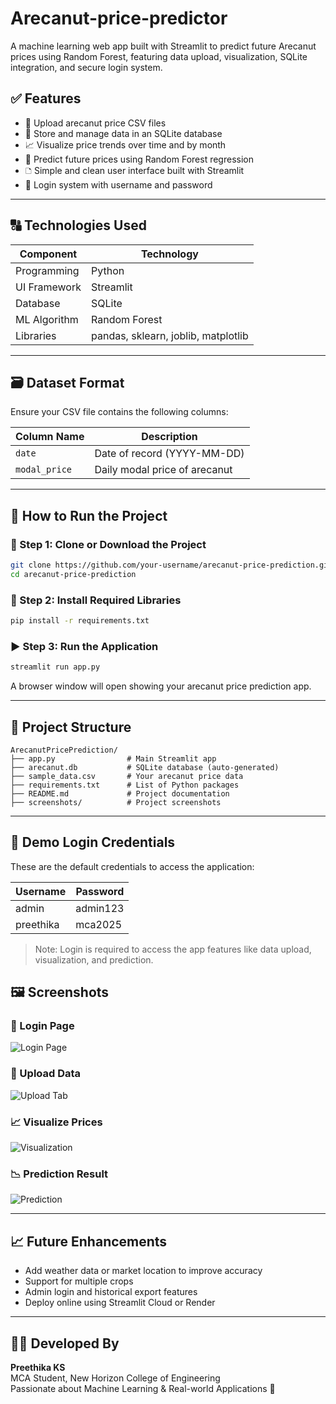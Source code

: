 # Arecanut-price-predictor
A machine learning web app built with Streamlit to predict future Arecanut prices using Random Forest, featuring data upload, visualization, SQLite integration, and secure login system.
## ✅ Features

- 📁 Upload arecanut price CSV files
- 📂 Store and manage data in an SQLite database
- 📈 Visualize price trends over time and by month
- 🤖 Predict future prices using Random Forest regression
- 🗅️ Simple and clean user interface built with Streamlit
- 🔐 Login system with username and password

---

## 🔠 Technologies Used

| Component         | Technology        |
|------------------|-------------------|
| Programming       | Python            |
| UI Framework      | Streamlit         |
| Database          | SQLite            |
| ML Algorithm      | Random Forest     |
| Libraries         | pandas, sklearn, joblib, matplotlib |

---

## 🗃️ Dataset Format

Ensure your CSV file contains the following columns:

| Column Name  | Description                      |
|--------------|----------------------------------|
| `date`       | Date of record (YYYY-MM-DD)      |
| `modal_price`| Daily modal price of arecanut    |

---

## 🚀 How to Run the Project

### 🔧 Step 1: Clone or Download the Project

```bash
git clone https://github.com/your-username/arecanut-price-prediction.git
cd arecanut-price-prediction
```

### 📆 Step 2: Install Required Libraries

```bash
pip install -r requirements.txt
```

### ▶️ Step 3: Run the Application

```bash
streamlit run app.py
```

A browser window will open showing your arecanut price prediction app.

---

## 📂 Project Structure

```
ArecanutPricePrediction/
├── app.py                # Main Streamlit app
├── arecanut.db           # SQLite database (auto-generated)
├── sample_data.csv       # Your arecanut price data
├── requirements.txt      # List of Python packages
├── README.md             # Project documentation
├── screenshots/          # Project screenshots
```

---

## 📁 Demo Login Credentials

These are the default credentials to access the application:

| Username   | Password   |
|------------|------------|
| admin      | admin123   |
| preethika  | mca2025    |

> Note: Login is required to access the app features like data upload, visualization, and prediction.
## 🖼️ Screenshots

### 🔐 Login Page
![Login Page](screenshots/login.png)

### 📁 Upload Data
![Upload Tab](screenshots/upload.png)

### 📈 Visualize Prices
![Visualization](screenshots/visualize.png)

### 📉 Prediction Result
![Prediction](screenshots/predict.png)

---

## 📈 Future Enhancements

- Add weather data or market location to improve accuracy
- Support for multiple crops
- Admin login and historical export features
- Deploy online using Streamlit Cloud or Render

---

## 👩‍💻 Developed By

**Preethika KS**  
MCA Student, New Horizon College of Engineering  
Passionate about Machine Learning & Real-world Applications 🚀

